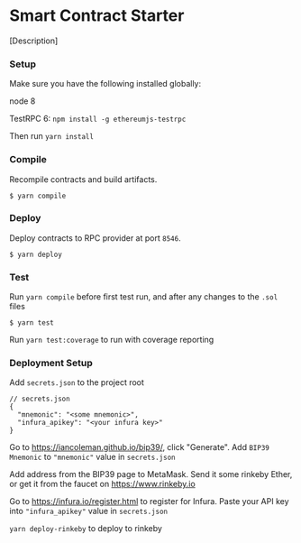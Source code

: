 # Smart Contract Starter

[Description]

### Setup

Make sure you have the following installed globally:

node 8

TestRPC 6: `npm install -g ethereumjs-testrpc`

Then run `yarn install`

### Compile

Recompile contracts and build artifacts.

```
$ yarn compile
```

### Deploy

Deploy contracts to RPC provider at port `8546`.

```
$ yarn deploy
```

### Test

Run `yarn compile` before first test run, and after any changes to the `.sol` files

```
$ yarn test
```

Run `yarn test:coverage` to run with coverage reporting

### Deployment Setup

Add `secrets.json` to the project root

```
// secrets.json
{
  "mnemonic": "<some mnemonic>",
  "infura_apikey": "<your infura key>"
}
```

Go to https://iancoleman.github.io/bip39/, click "Generate". Add `BIP39 Mnemonic` to `"mnemonic"` value in `secrets.json`

Add address from the BIP39 page to MetaMask. Send it some rinkeby Ether, or get it from the faucet on https://www.rinkeby.io

Go to https://infura.io/register.html to register for Infura. Paste your API key into `"infura_apikey"` value in `secrets.json`

`yarn deploy-rinkeby` to deploy to rinkeby
